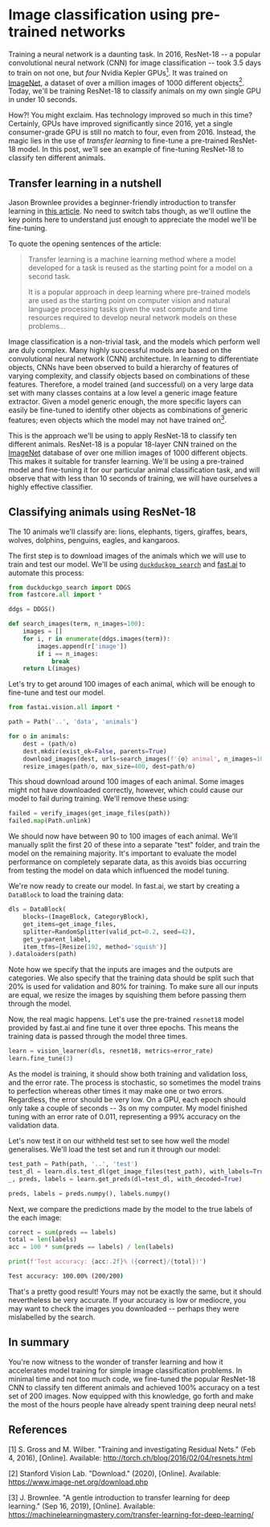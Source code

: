 # Image classification using pre-trained networks

Training a neural network is a daunting task. In 2016, ResNet-18 -- a popular convolutional neural network (CNN) for image classification -- took 3.5 days to train on not one, but *four* Nvidia Kepler GPUs[<sup>1</sup>](http://torch.ch/blog/2016/02/04/resnets.html). It was trained on [ImageNet](https://www.image-net.org/), a dataset of over a million images of 1000 different objects[<sup>2</sup>](https://www.image-net.org/download.php). Today, we'll be training ResNet-18 to classify animals on my own single GPU in under 10 seconds.

How?! You might exclaim. Has technology improved so much in this time? Certainly, GPUs have improved significantly since 2016, yet a single consumer-grade GPU is still no match to four, even from 2016. Instead, the magic lies in the use of *transfer learning* to fine-tune a pre-trained ResNet-18 model. In this post, we'll see an example of fine-tuning ResNet-18 to classify ten different animals.

## Transfer learning in a nutshell

Jason Brownlee provides a beginner-friendly introduction to transfer learning in [this article](https://machinelearningmastery.com/transfer-learning-for-deep-learning/). No need to switch tabs though, as we'll outline the key points here to understand just enough to appreciate the model we'll be fine-tuning.

To quote the opening sentences of the article:

> Transfer learning is a machine learning method where a model developed for a task is reused as the starting point for a model on a second task.
>
> It is a popular approach in deep learning where pre-trained models are used as the starting point on computer vision and natural language processing tasks given the vast compute and time resources required to develop neural network models on these problems...

Image classification is a non-trivial task, and the models which perform well are duly complex. Many highly successful models are based on the convolutional neural network (CNN) architecture. In learning to differentiate objects, CNNs have been observed to build a hierarchy of features of varying complexity, and classify objects based on combinations of these features. Therefore, a model trained (and successful) on a very large data set with many classes contains at a low level a generic image feature extractor. Given a model generic enough, the more specific layers can easily be fine-tuned to identify other objects as combinations of generic features; even objects which the model may not have trained on[<sup>3</sup>](https://machinelearningmastery.com/transfer-learning-for-deep-learning/).

This is the approach we'll be using to apply ResNet-18 to classify ten different animals. ResNet-18 is a popular 18-layer CNN trained on the [ImageNet](https://www.image-net.org/) database of over one million images of 1000 different objects. This makes it suitable for transfer learning. We'll be using a pre-trained model and fine-tuning it for our particular animal classification task, and will observe that with less than 10 seconds of training, we will have ourselves a highly effective classifier.

## Classifying animals using ResNet-18

The 10 animals we'll classify are: lions, elephants, tigers, giraffes, bears, wolves, dolphins, penguins, eagles, and kangaroos.

The first step is to download images of the animals which we will use to train and test our model. We'll be using [`duckduckgo_search`](https://github.com/deedy5/duckduckgo_search) and [fast.ai](https://www.fast.ai/) to automate this process:

```python
from duckduckgo_search import DDGS
from fastcore.all import *

ddgs = DDGS()

def search_images(term, n_images=100):
    images = []
    for i, r in enumerate(ddgs.images(term)):
        images.append(r['image'])
        if i == n_images:
            break
    return L(images)
```

Let's try to get around 100 images of each animal, which will be enough to fine-tune and test our model.

```python
from fastai.vision.all import *

path = Path('..', 'data', 'animals')

for o in animals:
    dest = (path/o)
    dest.mkdir(exist_ok=False, parents=True)
    download_images(dest, urls=search_images(f'{o} animal', n_images=100))
    resize_images(path/o, max_size=400, dest=path/o)
```

This shoud download around 100 images of each animal. Some images might not have downloaded correctly, however, which could cause our model to fail during training. We'll remove these using:

```python
failed = verify_images(get_image_files(path))
failed.map(Path.unlink)
```

We should now have between 90 to 100 images of each animal. We'll manually split the first 20 of these into a separate "test" folder, and train the model on the remaining majority. It's important to evaluate the model performance on completely separate data, as this avoids bias occurring from testing the model on data which influenced the model tuning.

We're now ready to create our model. In fast.ai, we start by creating a `DataBlock` to load the training data:

```python
dls = DataBlock(
    blocks=(ImageBlock, CategoryBlock),
    get_items=get_image_files,
    splitter=RandomSplitter(valid_pct=0.2, seed=42),
    get_y=parent_label,
    item_tfms=[Resize(192, method='squish')]
).dataloaders(path)
```

Note how we specify that the inputs are images and the outputs are categories. We also specify that the training data should be split such that 20% is used for validation and 80% for training. To make sure all our inputs are equal, we resize the images by squishing them before passing them through the model.

Now, the real magic happens. Let's use the pre-trained `resnet18` model provided by fast.ai and fine tune it over three epochs. This means the training data is passed through the model three times.

```python
learn = vision_learner(dls, resnet18, metrics=error_rate)
learn.fine_tune(3)
```

As the model is training, it should show both training and validation loss, and the error rate. The process is stochastic, so sometimes the model trains to perfection whereas other times it may make one or two errors. Regardless, the error should be very low. On a GPU, each epoch should only take a couple of seconds -- 3s on my computer. My model finished tuning with an error rate of 0.011, representing a 99% accuracy on the validation data.

Let's now test it on our withheld test set to see how well the model generalises. We'll load the test set and run it through our model:

```python
test_path = Path(path, '..', 'test')
test_dl = learn.dls.test_dl(get_image_files(test_path), with_labels=True)
_, preds, labels = learn.get_preds(dl=test_dl, with_decoded=True)

preds, labels = preds.numpy(), labels.numpy()
```

Next, we compare the predictions made by the model to the true labels of the each image:

```python
correct = sum(preds == labels)
total = len(labels)
acc = 100 * sum(preds == labels) / len(labels)

print(f'Test accuracy: {acc:.2f}% ({correct}/{total})')
```
```bash
Test accuracy: 100.00% (200/200)
```

That's a pretty good result! Yours may not be exactly the same, but it should nevertheless be very accurate. If your accuracy is low or mediocre, you may want to check the images you downloaded -- perhaps they were mislabelled by the search.

## In summary

You're now witness to the wonder of transfer learning and how it accelerates model training for simple image classification problems. In minimal time and not too much code, we fine-tuned the popular ResNet-18 CNN to classify ten different animals and achieved 100% accuracy on a test set of 200 images. Now equipped with this knowledge, go forth and make the most of the hours people have already spent training deep neural nets!

## References

[1] S. Gross and M. Wilber. "Training and investigating Residual Nets." (Feb 4, 2016), [Online]. Available: http://torch.ch/blog/2016/02/04/resnets.html

[2] Stanford Vision Lab. "Download." (2020), [Online]. Available: https://www.image-net.org/download.php

[3] J. Brownlee. "A gentle introduction to transfer learning for deep learning." (Sep 16, 2019), [Online]. Available: https://machinelearningmastery.com/transfer-learning-for-deep-learning/
